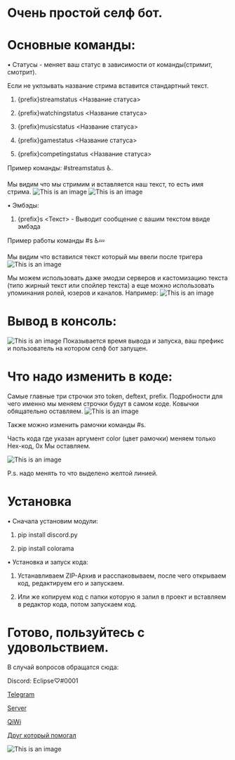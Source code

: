 # Очень простой селф бот.

# Основные команды:

• Статусы - меняет ваш статус в зависимости от команды(стримит, смотрит).

Если не укпзывать название стрима вставится стандартный текст.

1. {prefix}streamstatus <Название статуса>

2. {prefix}watchingstatus <Название статуса>

3. {prefix}musicstatus <Название статуса>

4. {prefix}gamestatus <Название статуса>

5. {prefix}competingstatus <Название статуса>

Пример команды: #streamstatus ♿.

Мы видим что мы стримим и вставляется наш текст, то есть имя стрима.
![This is an image](https://media.discordapp.net/attachments/853327561551249428/919587229125460028/20211212_154750.jpg)
![This is an image](https://media.discordapp.net/attachments/853327561551249428/919587229372932106/20211212_154736.jpg)

• Эмбэды:

1. {prefix}s <Текст> - Выводит сообщение с вашим текстом ввиде эмбэда

Пример работы команды #s ♿💤

Мы видим что вставился текст который мы ввели после тригера 
![This is an image](https://media.discordapp.net/attachments/853327561551249428/919588652835803186/20211212_155715.jpg)

Мы можем использовать даже эмодзи серверов и кастомизацию текста (типо жирный текст или спойлер текста) а еще можно использовать упоминания ролей, юзеров и каналов.
Например:
![This is an image](https://media.discordapp.net/attachments/853327561551249428/919589491608535070/20211212_160039.jpg)

# Вывод в консоль:
![This is an image](https://media.discordapp.net/attachments/853327561551249428/919587229607788617/20211212_154812.jpg)
Показывается время вывода и запуска, ваш префикс и пользователь на котором селф бот запущен.

# Что надо изменить в коде:

Самые главные три строчки это token, deftext, prefix. Подробности для чего именно мы меняем строчки будут в самом коде. Ковычки обящательно оставляем.
![This is an image](https://media.discordapp.net/attachments/853327561551249428/919595132095987743/20211212_162200.jpg)

Также можно изменить рамочки команды #s.

Часть кода где указан аргумент color (цвет рамочки) меняем только Hex-код, 0x Мы оставляем. 

![This is an image](https://media.discordapp.net/attachments/853327561551249428/919595132628647936/20211212_161501.jpg)

P.s. надо менять то что выделено желтой линией.

# Установка

• Сначала установим модули:

1. pip install discord.py

2. pip install colorama

• Установка и запуск кода:

1. Устанавливаем ZIP-Архив и расспаковываем, после чего открываем код, редактируем его и запускаем.

2. Или же копируем код с папки которую я залил в проект и вставляем в редактор кода, потом запускаем код.

# Готово, пользуйтесь с удовольствием.

В случай вопросов обращатся сюда:

Discord: Eclipse♡#0001

[Telegram](https://t.me/Eclipse_228)

[Server](https://discord.gg/mQ4ZEqGm3x)

[QiWi](https://qiwi.com/n/THEARTEMII)

[Друг который помогал](https://discord.gg/J5JEKTJw)

![This is an image](https://media.discordapp.net/attachments/853327561551249428/919596786941849681/image0-4.gif)
